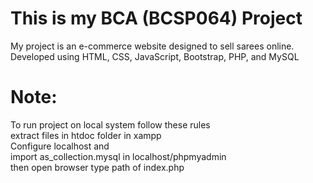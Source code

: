 <h1>This is my BCA (BCSP064) Project </h1>
<p>My project is an e-commerce website designed to sell sarees online. Developed using HTML, CSS, JavaScript, Bootstrap, PHP, and MySQL</p>
<h1>Note: </h1>
<p>To run project on local system follow these rules <br>extract files in htdoc folder in xampp <br> Configure localhost and <br> import as_collection.mysql in localhost/phpmyadmin <br> then open browser type path of index.php</p>
